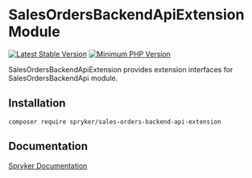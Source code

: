 # SalesOrdersBackendApiExtension Module
[![Latest Stable Version](https://poser.pugx.org/spryker/sales-orders-backend-api-extension/v/stable.svg)](https://packagist.org/packages/spryker/sales-orders-backend-api-extension)
[![Minimum PHP Version](https://img.shields.io/badge/php-%3E%3D%208.3-8892BF.svg)](https://php.net/)

SalesOrdersBackendApiExtension provides extension interfaces for SalesOrdersBackendApi module.

## Installation

```
composer require spryker/sales-orders-backend-api-extension
```

## Documentation

[Spryker Documentation](https://docs.spryker.com)
